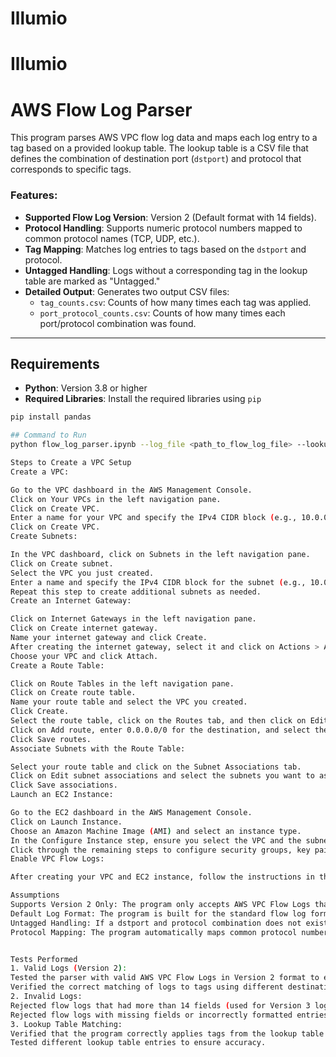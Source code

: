 # Illumio

# Illumio

# AWS Flow Log Parser

This program parses AWS VPC flow log data and maps each log entry to a tag based on a provided lookup table. The lookup table is a CSV file that defines the combination of destination port (`dstport`) and protocol that corresponds to specific tags.

### Features:
- **Supported Flow Log Version**: Version 2 (Default format with 14 fields).
- **Protocol Handling**: Supports numeric protocol numbers mapped to common protocol names (TCP, UDP, etc.).
- **Tag Mapping**: Matches log entries to tags based on the `dstport` and protocol.
- **Untagged Handling**: Logs without a corresponding tag in the lookup table are marked as "Untagged."
- **Detailed Output**: Generates two output CSV files:
  - `tag_counts.csv`: Counts of how many times each tag was applied.
  - `port_protocol_counts.csv`: Counts of how many times each port/protocol combination was found.

---

## Requirements

- **Python**: Version 3.8 or higher
- **Required Libraries**: Install the required libraries using `pip`


```bash
pip install pandas

## Command to Run
python flow_log_parser.ipynb --log_file <path_to_flow_log_file> --lookup_table <path_to_lookup_table>

Steps to Create a VPC Setup
Create a VPC:

Go to the VPC dashboard in the AWS Management Console.
Click on Your VPCs in the left navigation pane.
Click on Create VPC.
Enter a name for your VPC and specify the IPv4 CIDR block (e.g., 10.0.0.0/16).
Click on Create VPC.
Create Subnets:

In the VPC dashboard, click on Subnets in the left navigation pane.
Click on Create subnet.
Select the VPC you just created.
Enter a name and specify the IPv4 CIDR block for the subnet (e.g., 10.0.1.0/24).
Repeat this step to create additional subnets as needed.
Create an Internet Gateway:

Click on Internet Gateways in the left navigation pane.
Click on Create internet gateway.
Name your internet gateway and click Create.
After creating the internet gateway, select it and click on Actions > Attach to VPC.
Choose your VPC and click Attach.
Create a Route Table:

Click on Route Tables in the left navigation pane.
Click on Create route table.
Name your route table and select the VPC you created.
Click Create.
Select the route table, click on the Routes tab, and then click on Edit routes.
Click on Add route, enter 0.0.0.0/0 for the destination, and select the internet gateway you created as the target.
Click Save routes.
Associate Subnets with the Route Table:

Select your route table and click on the Subnet Associations tab.
Click on Edit subnet associations and select the subnets you want to associate with this route table.
Click Save associations.
Launch an EC2 Instance:

Go to the EC2 dashboard in the AWS Management Console.
Click on Launch Instance.
Choose an Amazon Machine Image (AMI) and select an instance type.
In the Configure Instance step, ensure you select the VPC and the subnet you created.
Click through the remaining steps to configure security groups, key pairs, and launch your instance.
Enable VPC Flow Logs:

After creating your VPC and EC2 instance, follow the instructions in the previous section to enable flow logs and send them to CloudWatch.

Assumptions
Supports Version 2 Only: The program only accepts AWS VPC Flow Logs that are in the default Version 2 format with exactly 14 fields.
Default Log Format: The program is built for the standard flow log format and does not support custom field configurations.
Untagged Handling: If a dstport and protocol combination does not exist in the lookup table, the log is counted as "Untagged."
Protocol Mapping: The program automatically maps common protocol numbers (e.g., 6 for TCP, 17 for UDP) to their respective names.


Tests Performed
1. Valid Logs (Version 2):
Tested the parser with valid AWS VPC Flow Logs in Version 2 format to ensure correct parsing of fields.
Verified the correct matching of logs to tags using different destination ports and protocols.
2. Invalid Logs:
Rejected flow logs that had more than 14 fields (used for Version 3 logs or custom formats).
Rejected flow logs with missing fields or incorrectly formatted entries.
3. Lookup Table Matching:
Verified that the program correctly applies tags from the lookup table and counts untagged entries.
Tested different lookup table entries to ensure accuracy.
